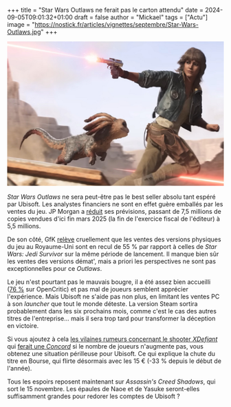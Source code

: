 +++
title = "Star Wars Outlaws ne ferait pas le carton attendu"
date = 2024-09-05T09:01:32+01:00
draft = false
author = "Mickael"
tags = ["Actu"]
image = "https://nostick.fr/articles/vignettes/septembre/Star-Wars-Outlaws.jpg"
+++

![Star Wars Outlaws](Star-Wars-Outlaws.jpg "Il y a pourtant un petit animal mignon.")

*Star Wars Outlaws* ne sera peut-être pas le best seller absolu tant espéré par Ubisoft. Les analystes financiers ne sont en effet guère emballés par les ventes du jeu. JP Morgan a [réduit](https://insider-gaming.com/ubisoft-stock-tanks/) ses prévisions, passant de 7,5 millions de copies vendues d'ici fin mars 2025 (la fin de l'exercice fiscal de l'éditeur) à 5,5 millions.

De son côté, GfK [relève](https://x.com/Chris_Dring/status/1830887864403370276) cruellement que les ventes des versions physiques du jeu au Royaume-Uni sont en recul de 55 % par rapport à celles de *Star Wars: Jedi Survivor* sur la même période de lancement. Il manque bien sûr les ventes des versions démat', mais a priori les perspectives ne sont pas exceptionnelles pour ce *Outlaws*.

Le jeu n'est pourtant pas le mauvais bougre, il a été assez bien accueilli ([76 %](https://opencritic.com/game/16790/star-wars-outlaws) sur OpenCritic) et pas mal de joueurs semblent apprécier l'expérience. Mais Ubisoft ne s'aide pas non plus, en limitant les ventes PC à son *launcher* que tout le monde déteste. La version Steam sortira probablement dans les six prochains mois, comme c'est le cas des autres titres de l'entreprise… mais il sera trop tard pour transformer la déception en victoire.

Si vous ajoutez à cela [les vilaines rumeurs concernant le shooter *XDefiant*](https://nostick.fr/articles/2024/aout/3008-xdefiant-ubisoft-multi-difficile/) qui [ferait une *Concord*](https://nostick.fr/articles/2024/septembre/0309-sony-concord-debranche-serveurs-rembourse-joueurs/) si le nombre de joueurs n'augmente pas, vous obtenez une situation périlleuse pour Ubisoft. Ce qui explique la chute du titre en Bourse, qui flirte désormais avec les 15 € (-33 % depuis le début de l'année).

Tous les espoirs reposent maintenant sur *Assassin's Creed Shadows*, qui sort le 15 novembre. Les épaules de Naoe et de Yasuke seront-elles suffisamment grandes pour redorer les comptes de Ubisoft ?